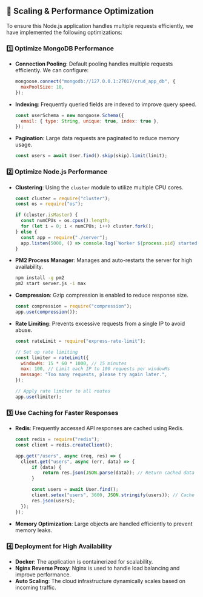 ## 🚀 Scaling & Performance Optimization

To ensure this Node.js application handles multiple requests efficiently, we have implemented the following optimizations:

### 1️⃣ Optimize MongoDB Performance
- **Connection Pooling**: Default pooling handles multiple requests efficiently. We can configure:
  ```javascript
  mongoose.connect("mongodb://127.0.0.1:27017/crud_app_db", {
    maxPoolSize: 10,
  });
  ```

- **Indexing**: Frequently queried fields are indexed to improve query speed.
  ```javascript
  const userSchema = new mongoose.Schema({
    email: { type: String, unique: true, index: true },
  });
  ```

- **Pagination**: Large data requests are paginated to reduce memory usage.
  ```javascript
  const users = await User.find().skip(skip).limit(limit);
  ```

### 2️⃣ Optimize Node.js Performance
- **Clustering**: Using the `cluster` module to utilize multiple CPU cores.
  ```javascript
  const cluster = require("cluster");
  const os = require("os");

  if (cluster.isMaster) {
    const numCPUs = os.cpus().length;
    for (let i = 0; i < numCPUs; i++) cluster.fork();
  } else {
    const app = require("./server");
    app.listen(5000, () => console.log(`Worker ${process.pid} started`));
  }
  ```

- **PM2 Process Manager**: Manages and auto-restarts the server for high availability.
  ```bash
  npm install -g pm2
  pm2 start server.js -i max
  ```

- **Compression**: Gzip compression is enabled to reduce response size.
  ```javascript
  const compression = require("compression");
  app.use(compression());
  ```

- **Rate Limiting**: Prevents excessive requests from a single IP to avoid abuse.
  ```javascript
  const rateLimit = require("express-rate-limit");

  // Set up rate limiting
  const limiter = rateLimit({
    windowMs: 15 * 60 * 1000, // 15 minutes
    max: 100, // Limit each IP to 100 requests per windowMs
    message: "Too many requests, please try again later.",
  });

  // Apply rate limiter to all routes
  app.use(limiter);
  ```

### 3️⃣ Use Caching for Faster Responses
- **Redis**: Frequently accessed API responses are cached using Redis.
  ```javascript
  const redis = require("redis");
  const client = redis.createClient();

  app.get("/users", async (req, res) => {
    client.get("users", async (err, data) => {
        if (data) {
            return res.json(JSON.parse(data)); // Return cached data
        }

        const users = await User.find();
        client.setex("users", 3600, JSON.stringify(users)); // Cache for 1 hour
        res.json(users);
    });
  });
  ```
- **Memory Optimization**: Large objects are handled efficiently to prevent memory leaks.

### 4️⃣ Deployment for High Availability
- **Docker**: The application is containerized for scalability.
- **Nginx Reverse Proxy**: Nginx is used to handle load balancing and improve performance.
- **Auto Scaling**: The cloud infrastructure dynamically scales based on incoming traffic.